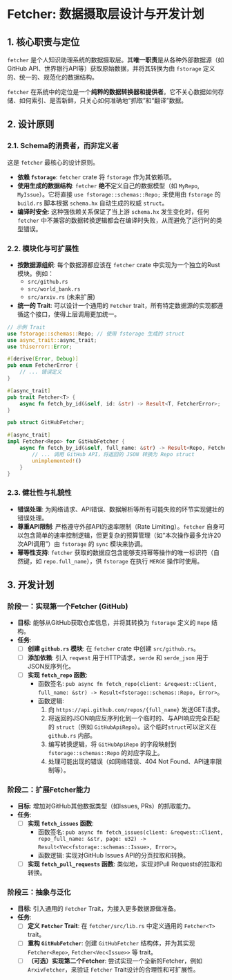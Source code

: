 # Fetcher: 数据摄取层设计与开发计划

## 1. 核心职责与定位

`fetcher` 是个人知识助理系统的数据摄取层。其**唯一职责**是从各种外部数据源（如GitHub API、世界银行API等）获取原始数据，并将其转换为由 `fstorage` 定义的、统一的、规范化的数据结构。

`fetcher` 在系统中的定位是一个**纯粹的数据转换器和提供者**。它不关心数据如何存储、如何索引、是否新鲜，只关心如何准确地“抓取”和“翻译”数据。

## 2. 设计原则

### 2.1. Schema的消费者，而非定义者

这是 `fetcher` 最核心的设计原则。

*   **依赖 `fstorage`**: `fetcher` crate 将 `fstorage` 作为其依赖项。
*   **使用生成的数据结构**: `fetcher` **绝不**定义自己的数据模型（如 `MyRepo`, `MyIssue`）。它将直接 `use fstorage::schemas::Repo;` 来使用由 `fstorage` 的 `build.rs` 脚本根据 `schema.hx` 自动生成的权威 `struct`。
*   **编译时安全**: 这种强依赖关系保证了当上游 `schema.hx` 发生变化时，任何 `fetcher` 中不兼容的数据转换逻辑都会在编译时失败，从而避免了运行时的类型错误。

### 2.2. 模块化与可扩展性

*   **按数据源组织**: 每个数据源都应该在 `fetcher` crate 中实现为一个独立的Rust模块。例如：
    *   `src/github.rs`
    *   `src/world_bank.rs`
    *   `src/arxiv.rs` (未来扩展)
*   **统一的 Trait**: 可以设计一个通用的 `Fetcher` trait，所有特定数据源的实现都遵循这个接口，使得上层调用更加统一。

```rust
// 示例 Trait
use fstorage::schemas::Repo; // 使用 fstorage 生成的 struct
use async_trait::async_trait;
use thiserror::Error;

#[derive(Error, Debug)]
pub enum FetcherError {
    // ... 错误定义
}

#[async_trait]
pub trait Fetcher<T> {
    async fn fetch_by_id(&self, id: &str) -> Result<T, FetcherError>;
}

pub struct GitHubFetcher;

#[async_trait]
impl Fetcher<Repo> for GitHubFetcher {
    async fn fetch_by_id(&self, full_name: &str) -> Result<Repo, FetcherError> {
        // ... 调用 GitHub API，将返回的 JSON 转换为 Repo struct
        unimplemented!()
    }
}
```

### 2.3. 健壮性与礼貌性

*   **错误处理**: 为网络请求、API错误、数据解析等所有可能失败的环节实现健壮的错误处理。
*   **尊重API限制**: 严格遵守外部API的速率限制（Rate Limiting）。`fetcher` 自身可以包含简单的速率控制逻辑，但更复杂的预算管理（如“本次操作最多允许20次API调用”）由 `fstorage` 的 `sync` 模块来协调。
*   **幂等性支持**: `fetcher` 获取的数据应包含能够支持幂等操作的唯一标识符（自然键，如 `repo.full_name`），供 `fstorage` 在执行 `MERGE` 操作时使用。

## 3. 开发计划

### 阶段一：实现第一个Fetcher (GitHub)

*   **目标**: 能够从GitHub获取仓库信息，并将其转换为 `fstorage` 定义的 `Repo` 结构。
*   **任务**:
    *   [ ] **创建 `github.rs` 模块**: 在 `fetcher` crate 中创建 `src/github.rs`。
    *   [ ] **添加依赖**: 引入 `reqwest` 用于HTTP请求，`serde` 和 `serde_json` 用于JSON反序列化。
    *   [ ] **实现 `fetch_repo` 函数**:
        *   函数签名: `pub async fn fetch_repo(client: &reqwest::Client, full_name: &str) -> Result<fstorage::schemas::Repo, Error>`。
        *   函数逻辑:
            1.  向 `https://api.github.com/repos/{full_name}` 发送GET请求。
            2.  将返回的JSON响应反序列化到一个临时的、与API响应完全匹配的 `struct`（例如 `GitHubApiRepo`）。这个临时`struct`可以定义在 `github.rs` 内部。
            3.  编写转换逻辑，将 `GitHubApiRepo` 的字段映射到 `fstorage::schemas::Repo` 的对应字段上。
            4.  处理可能出现的错误（如网络错误、404 Not Found、API速率限制等）。

### 阶段二：扩展Fetcher能力

*   **目标**: 增加对GitHub其他数据类型（如Issues, PRs）的抓取能力。
*   **任务**:
    *   [ ] **实现 `fetch_issues` 函数**:
        *   函数签名: `pub async fn fetch_issues(client: &reqwest::Client, repo_full_name: &str, page: u32) -> Result<Vec<fstorage::schemas::Issue>, Error>`。
        *   函数逻辑: 实现对GitHub Issues API的分页拉取和转换。
    *   [ ] **实现 `fetch_pull_requests` 函数**: 类似地，实现对Pull Requests的拉取和转换。

### 阶段三：抽象与泛化

*   **目标**: 引入通用的 `Fetcher` Trait，为接入更多数据源做准备。
*   **任务**:
    *   [ ] **定义 `Fetcher` Trait**: 在 `fetcher/src/lib.rs` 中定义通用的 `Fetcher<T>` trait。
    *   [ ] **重构 `GitHubFetcher`**: 创建 `GitHubFetcher` 结构体，并为其实现 `Fetcher<Repo>`, `Fetcher<Vec<Issue>>` 等 trait。
    *   [ ] **（可选）实现第二个Fetcher**: 尝试实现一个全新的Fetcher，例如 `ArxivFetcher`，来验证 `Fetcher` Trait设计的合理性和可扩展性。
